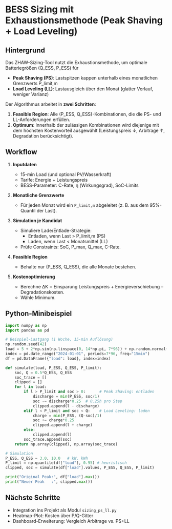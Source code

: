 # BESS Sizing mit Exhaustionsmethode (Peak Shaving + Load Leveling)

## Hintergrund
Das ZHAW-Sizing-Tool nutzt die Exhaustionsmethode, um optimale Batteriegrößen (Q_ESS, P_ESS) für
- **Peak Shaving (PS)**: Lastspitzen kappen unterhalb eines monatlichen Grenzwerts P_limit,m  
- **Load Leveling (LL)**: Lastausgleich über den Monat (glatter Verlauf, weniger Varianz)  

Der Algorithmus arbeitet in **zwei Schritten**:
1. **Feasible Region**: Alle (P_ESS, Q_ESS)-Kombinationen, die die PS- und LL-Anforderungen erfüllen.
2. **Optimum**: Innerhalb der zulässigen Kombinationen wird diejenige mit dem höchsten Kostenvorteil ausgewählt (Leistungspreis ↓, Arbitrage ↑, Degradation berücksichtigt).

## Workflow
1. **Inputdaten**
   - 15-min Load (und optional PV/Wasserkraft)
   - Tarife: Energie + Leistungspreis
   - BESS-Parameter: C-Rate, η (Wirkungsgrad), SoC-Limits

2. **Monatliche Grenzwerte**
   - Für jeden Monat wird ein `P_limit,m` abgeleitet (z. B. aus dem 95%-Quantil der Last).

3. **Simulation je Kandidat**
   - Simuliere Lade/Entlade-Strategie:
     - Entladen, wenn Last > P_limit,m (PS)
     - Laden, wenn Last < Monatsmittel (LL)
   - Prüfe Constraints: SoC, P_max, Q_max, C-Rate.

4. **Feasible Region**
   - Behalte nur (P_ESS, Q_ESS), die alle Monate bestehen.

5. **Kostenoptimierung**
   - Berechne ΔK = Einsparung Leistungspreis + Energieverschiebung – Degradationskosten.
   - Wähle Minimum.

## Python-Minibeispiel

```python
import numpy as np
import pandas as pd

# Beispiel-Lastgang (1 Woche, 15-min Auflösung)
np.random.seed(42)
load = 5 + 2*np.sin(np.linspace(0, 14*np.pi, 7*96)) + np.random.normal(0, 0.5, 7*96)
index = pd.date_range("2024-01-01", periods=7*96, freq="15min")
df = pd.DataFrame({"load": load}, index=index)

def simulate(load, P_ESS, Q_ESS, P_limit):
    soc, Q = 0.5*Q_ESS, Q_ESS
    soc_trace = []
    clipped = []
    for l in load:
        if l > P_limit and soc > 0:      # Peak Shaving: entladen
            discharge = min(P_ESS, soc/1) 
            soc -= discharge*0.25  # 0.25h pro Step
            clipped.append(l - discharge)
        elif l < P_limit and soc < Q:    # Load Leveling: laden
            charge = min(P_ESS, (Q-soc)/1)
            soc += charge*0.25
            clipped.append(l + charge)
        else:
            clipped.append(l)
        soc_trace.append(soc)
    return np.array(clipped), np.array(soc_trace)

# Simulation
P_ESS, Q_ESS = 3.0, 10.0   # kW, kWh
P_limit = np.quantile(df["load"], 0.95) # heuristisch
clipped, soc = simulate(df["load"].values, P_ESS, Q_ESS, P_limit)

print("Original Peak:", df["load"].max())
print("Neuer Peak   :", clipped.max())
```

## Nächste Schritte
- Integration ins Projekt als Modul `sizing_ps_ll.py`
- Heatmap-Plot: Kosten über P/Q-Gitter
- Dashboard-Erweiterung: Vergleich Arbitrage vs. PS+LL
